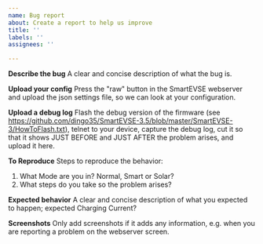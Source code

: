 ```yaml
---
name: Bug report
about: Create a report to help us improve
title: ''
labels: ''
assignees: ''

---
```


**Describe the bug**
A clear and concise description of what the bug is.

**Upload your config**
Press the "raw" button in the SmartEVSE webserver and upload the json settings file, so we can look at your configuration.

**Upload a debug log**
Flash the debug version of the firmware (see https://github.com/dingo35/SmartEVSE-3.5/blob/master/SmartEVSE-3/HowToFlash.txt), telnet to your device, capture the debug log, cut it so that it shows JUST BEFORE and JUST AFTER the problem arises, and upload it here.

**To Reproduce**
Steps to reproduce the behavior:
1. What Mode are you in? Normal, Smart or Solar?
2. What steps do you take so the problem arises?

**Expected behavior**
A clear and concise description of what you expected to happen; expected Charging Current?

**Screenshots**
Only add screenshots if it adds any information, e.g. when you are reporting a problem on the webserver screen.

